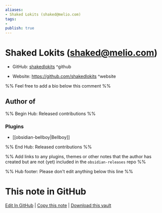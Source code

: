```yaml
---
aliases:
- Shaked Lokits (shaked@melio.com)
tags:
- 
publish: true
---
```


# Shaked Lokits (shaked@melio.com)

- GitHub: [shakedlokits](https://github.com/shakedlokits/) ^github
<!-- - Discord: `@` ^discord-->
- Website: <https://github.com/shakedlokits> ^website
<!-- - [[Publish sites|Publish site]]: <https://> ^publish-->

%% Feel free to add a bio below this comment %%


## Author of

%% Begin Hub: Released contributions %%
### Plugins
- [[obsidian-bellboy|Bellboy]]

%% End Hub: Released contributions %%

%% Add links to any plugins, themes or other notes that the author has created but are not (yet) included in the `obsidian-releases` repo %%

<!--
### Unlisted plugins
-->

<!--
### Others
-->

<!--
## Sponsor this author
-->

<!-- - [[GitHub sponsors]]: [Sponsor @shakedlokits on GitHub Sponsors](https://github.com/sponsors/shakedlokits) ^github-sponsor-->
<!-- - [[Buy me a coffee]]: <https://> ^buy-me-a-coffee-->
<!-- - [[PayPal]]: <https://> ^paypal-->
<!-- - [[Patreon]]: <https://> ^patreon-->

<!--
## Follow this author
-->

<!-- - [[YouTube Channels|On YouTube]]: <https://> ^youtube-->
<!-- - Twitter: <https://> ^twitter-->
<!-- - ... -->

%% Hub footer: Please don't edit anything below this line %%

# This note in GitHub

<span class="git-footer">[Edit In GitHub](https://github.dev/obsidian-community/obsidian-hub/blob/main/01%20-%20Community/People/shakedlokits.md "git-hub-edit-note") | [Copy this note](https://raw.githubusercontent.com/obsidian-community/obsidian-hub/main/01%20-%20Community/People/shakedlokits.md "git-hub-copy-note") | [Download this vault](https://github.com/obsidian-community/obsidian-hub/archive/refs/heads/main.zip "git-hub-download-vault") </span>
